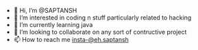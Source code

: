 - 👋 Hi, I’m @SAPTANSH
- 👀 I’m interested in coding n stuff particularly related to hacking
- 🌱 I’m currently learning java
- 💞️ I’m looking to collaborate on any sort of contructive project
- 📫 How to reach me insta-@eh.saptansh

<!---
SAPTANSH/SAPTANSH is a ✨ special ✨ repository because its `README.md` (this file) appears on your GitHub profile.
You can click the Preview link to take a look at your changes.
--->
